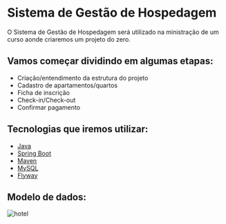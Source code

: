 # Sistema de Gestão de Hospedagem

O Sistema de Gestão de Hospedagem será utilizado na ministração de um curso aonde criaremos um projeto do zero.

## Vamos começar dividindo em algumas etapas:

* Criação/entendimento da estrutura do projeto
* Cadastro de apartamentos/quartos
* Ficha de inscrição
* Check-in/Check-out
* Confirmar pagamento

## Tecnologias que iremos utilizar:

* [Java](https://www.java.com/pt-BR/)
* [Spring Boot](https://spring.io/projects/spring-boot)
* [Maven](https://maven.apache.org/)
* [MySQL](https://www.mysql.com/)
* [Flyway](https://flywaydb.org/)

## Modelo de dados:

![hotel](https://user-images.githubusercontent.com/2626931/149970891-deeb4b23-c4d9-4aee-98b3-37170ad044ae.png)
